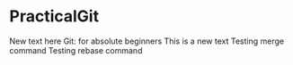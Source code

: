 # PracticalGit
New text here
Git: for absolute beginners
This is a new text
Testing merge command
Testing rebase command
